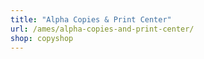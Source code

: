 ```yaml
---
title: "Alpha Copies & Print Center"
url: /ames/alpha-copies-and-print-center/
shop: copyshop
---
```

